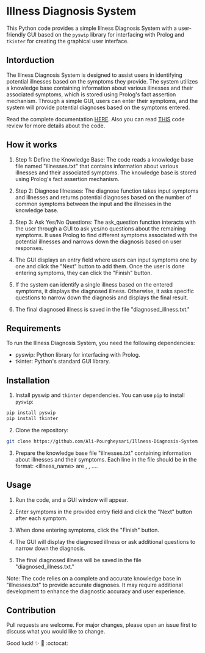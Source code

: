 # Illness Diagnosis System
  This Python code provides a simple Illness Diagnosis System with a user-friendly GUI based on the `pyswip` library for interfacing with Prolog and `tkinter` for creating the graphical user interface.

## Intorduction
The Illness Diagnosis System is designed to assist users in identifying potential illnesses based on the symptoms they provide. The system utilizes a knowledge base containing information about various illnesses and their associated symptoms, which is stored using Prolog's fact assertion mechanism. Through a simple GUI, users can enter their symptoms, and the system will provide potential diagnoses based on the symptoms entered.

 Read the complete documentation [HERE](Documentation.pdf).
Also you can read [THIS](Code_review.pdf) code review for more details about the code.

## How it works
1. Step 1: Define the Knowledge Base: The code reads a knowledge base file named "illnesses.txt" that contains information about various illnesses and their associated symptoms. The knowledge base is stored using Prolog's fact assertion mechanism.

2. Step 2: Diagnose Illnesses: The diagnose function takes input symptoms and illnesses and returns potential diagnoses based on the number of common symptoms between the input and the illnesses in the knowledge base.

3. Step 3: Ask Yes/No Questions: The ask_question function interacts with the user through a GUI to ask yes/no questions about the remaining symptoms. It uses Prolog to find different symptoms associated with the potential illnesses and narrows down the diagnosis based on user responses.

4. The GUI displays an entry field where users can input symptoms one by one and click the "Next" button to add them. Once the user is done entering symptoms, they can click the "Finish" button.

5. If the system can identify a single illness based on the entered symptoms, it displays the diagnosed illness. Otherwise, it asks specific questions to narrow down the diagnosis and displays the final result.

6. The final diagnosed illness is saved in the file "diagnosed_illness.txt."

## Requirements
To run the Illness Diagnosis System, you need the following dependencies:

* pyswip: Python library for interfacing with Prolog.
* tkinter: Python's standard GUI library.

## Installation
1. Install pyswip and `tkinter` dependencies. You can use `pip` to install `pyswip`:
```bash
pip install pyswip
pip install tkinter
```
2. Clone the repository:
```bash
git clone https://github.com/Ali-Pourgheysari/Illness-Diagnosis-System.git
```
3. Prepare the knowledge base file "illnesses.txt" containing information about illnesses and their symptoms. Each line in the file should be in the format: <illness_name> are <symptom1>, <symptom2>, ....

## Usage
1. Run the code, and a GUI window will appear.

2. Enter symptoms in the provided entry field and click the "Next" button after each symptom.

3. When done entering symptoms, click the "Finish" button.

4. The GUI will display the diagnosed illness or ask additional questions to narrow down the diagnosis.

5. The final diagnosed illness will be saved in the file "diagnosed_illness.txt."

Note: The code relies on a complete and accurate knowledge base in "illnesses.txt" to provide accurate diagnoses. It may require additional development to enhance the diagnostic accuracy and user experience.

## Contribution
Pull requests are welcome. For major changes, please open an issue first to discuss what you would like to change.

Good luck! :sparkles: :rocket: :octocat: